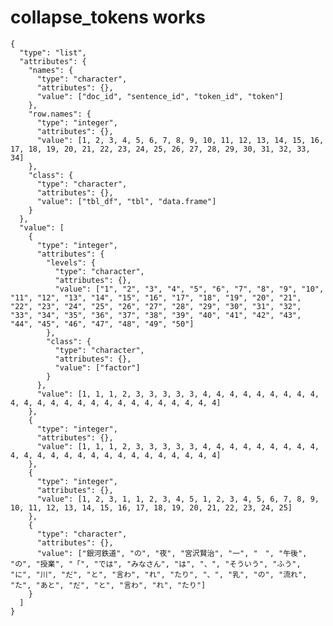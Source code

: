 # collapse_tokens works

    {
      "type": "list",
      "attributes": {
        "names": {
          "type": "character",
          "attributes": {},
          "value": ["doc_id", "sentence_id", "token_id", "token"]
        },
        "row.names": {
          "type": "integer",
          "attributes": {},
          "value": [1, 2, 3, 4, 5, 6, 7, 8, 9, 10, 11, 12, 13, 14, 15, 16, 17, 18, 19, 20, 21, 22, 23, 24, 25, 26, 27, 28, 29, 30, 31, 32, 33, 34]
        },
        "class": {
          "type": "character",
          "attributes": {},
          "value": ["tbl_df", "tbl", "data.frame"]
        }
      },
      "value": [
        {
          "type": "integer",
          "attributes": {
            "levels": {
              "type": "character",
              "attributes": {},
              "value": ["1", "2", "3", "4", "5", "6", "7", "8", "9", "10", "11", "12", "13", "14", "15", "16", "17", "18", "19", "20", "21", "22", "23", "24", "25", "26", "27", "28", "29", "30", "31", "32", "33", "34", "35", "36", "37", "38", "39", "40", "41", "42", "43", "44", "45", "46", "47", "48", "49", "50"]
            },
            "class": {
              "type": "character",
              "attributes": {},
              "value": ["factor"]
            }
          },
          "value": [1, 1, 1, 2, 3, 3, 3, 3, 3, 4, 4, 4, 4, 4, 4, 4, 4, 4, 4, 4, 4, 4, 4, 4, 4, 4, 4, 4, 4, 4, 4, 4, 4, 4]
        },
        {
          "type": "integer",
          "attributes": {},
          "value": [1, 1, 1, 2, 3, 3, 3, 3, 3, 4, 4, 4, 4, 4, 4, 4, 4, 4, 4, 4, 4, 4, 4, 4, 4, 4, 4, 4, 4, 4, 4, 4, 4, 4]
        },
        {
          "type": "integer",
          "attributes": {},
          "value": [1, 2, 3, 1, 1, 2, 3, 4, 5, 1, 2, 3, 4, 5, 6, 7, 8, 9, 10, 11, 12, 13, 14, 15, 16, 17, 18, 19, 20, 21, 22, 23, 24, 25]
        },
        {
          "type": "character",
          "attributes": {},
          "value": ["銀河鉄道", "の", "夜", "宮沢賢治", "一", "　", "午後", "の", "授業", "「", "では", "みなさん", "は", "、", "そういう", "ふう", "に", "川", "だ", "と", "言わ", "れ", "たり", "、", "乳", "の", "流れ", "た", "あと", "だ", "と", "言わ", "れ", "たり"]
        }
      ]
    }

